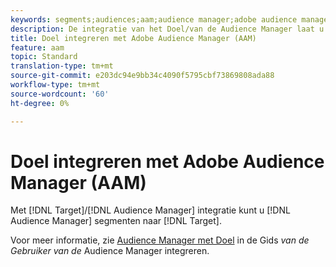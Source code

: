 ```yaml
---
keywords: segments;audiences;aam;audience manager;adobe audience manager;integrate;integration
description: De integratie van het Doel/van de Audience Manager laat u de segmenten van de Audience Manager naar Adobe Target verzenden
title: Doel integreren met Adobe Audience Manager (AAM)
feature: aam
topic: Standard
translation-type: tm+mt
source-git-commit: e203dc94e9bb34c4090f5795cbf73869808ada88
workflow-type: tm+mt
source-wordcount: '60'
ht-degree: 0%

---
```



# Doel integreren met Adobe Audience Manager (AAM)

Met [!DNL Target]/[!DNL Audience Manager] integratie kunt u [!DNL Audience Manager] segmenten naar [!DNL Target].

Voor meer informatie, zie [Audience Manager met Doel](https://docs.adobe.com/content/help/en/audience-manager/user-guide/implementation-integration-guides/integration-other-solutions/aam-target-integration.html) in de Gids *van de Gebruiker van de* Audience Manager integreren.

